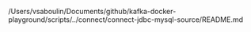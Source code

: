 /Users/vsaboulin/Documents/github/kafka-docker-playground/scripts/../connect/connect-jdbc-mysql-source/README.md